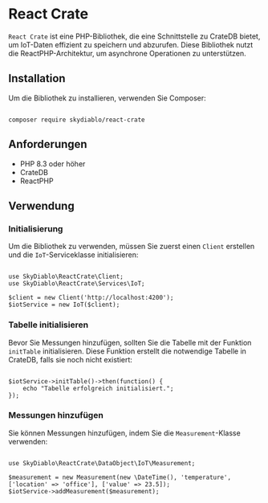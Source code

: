 # React Crate

`React Crate` ist eine PHP-Bibliothek, die eine Schnittstelle zu CrateDB bietet, um IoT-Daten effizient zu speichern und abzurufen. Diese Bibliothek nutzt die ReactPHP-Architektur, um asynchrone Operationen zu unterstützen.

## Installation

Um die Bibliothek zu installieren, verwenden Sie Composer:

```

composer require skydiablo/react-crate
```

## Anforderungen

- PHP 8.3 oder höher
- CrateDB
- ReactPHP

## Verwendung

### Initialisierung

Um die Bibliothek zu verwenden, müssen Sie zuerst einen `Client` erstellen und die `IoT`-Serviceklasse initialisieren:

```

use SkyDiablo\ReactCrate\Client;
use SkyDiablo\ReactCrate\Services\IoT;

$client = new Client('http://localhost:4200');
$iotService = new IoT($client);
```

 ### Tabelle initialisieren

 Bevor Sie Messungen hinzufügen, sollten Sie die Tabelle mit der Funktion `initTable` initialisieren. Diese Funktion erstellt die notwendige Tabelle in CrateDB, falls sie noch nicht existiert:

 ```

 $iotService->initTable()->then(function() {
     echo "Tabelle erfolgreich initialisiert.";
 });
 ```

### Messungen hinzufügen

Sie können Messungen hinzufügen, indem Sie die `Measurement`-Klasse verwenden:

```

use SkyDiablo\ReactCrate\DataObject\IoT\Measurement;

$measurement = new Measurement(new \DateTime(), 'temperature', ['location' => 'office'], ['value' => 23.5]);
$iotService->addMeasurement($measurement);
```